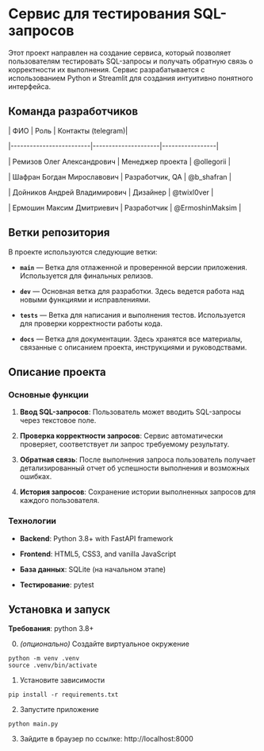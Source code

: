 
# Сервис для тестирования SQL-запросов



Этот проект направлен на создание сервиса, который позволяет пользователям тестировать SQL-запросы и получать обратную связь о корректности их выполнения. Сервис разрабатывается с использованием Python и Streamlit для создания интуитивно понятного интерфейса.



## Команда разработчиков



| ФИО | Роль | Контакты (telegram)|

|-------------------------|---------------------|-----------------|

| Ремизов Олег Александрович | Менеджер проекта | @ollegorii |

| Шафран Богдан Мирославович | Разработчик, QA | @b_shafran |

| Дойников Андрей Владимирович | Дизайнер | @twixl0ver |

| Ермошин Максим Дмитриевич | Разработчик | @ErmoshinMaksim |



## Ветки репозитория



В проекте используются следующие ветки:



-  **`main`** — Ветка для отлаженной и проверенной версии приложения. Используется для финальных релизов.

-  **`dev`** — Основная ветка для разработки. Здесь ведется работа над новыми функциями и исправлениями.

-  **`tests`** — Ветка для написания и выполнения тестов. Используется для проверки корректности работы кода.

-  **`docs`** — Ветка для документации. Здесь хранятся все материалы, связанные с описанием проекта, инструкциями и руководствами.



## Описание проекта


### Основные функции

1.  **Ввод SQL-запросов**: Пользователь может вводить SQL-запросы через текстовое поле.

2.  **Проверка корректности запросов**: Сервис автоматически проверяет, соответствует ли запрос требуемому результату.

3.  **Обратная связь**: После выполнения запроса пользователь получает детализированный отчет об успешности выполнения и возможных ошибках.

4.  **История запросов**: Сохранение истории выполненных запросов для каждого пользователя.


### Технологии

- **Backend**: Python 3.8+ with FastAPI framework

- **Frontend**: HTML5, CSS3, and vanilla JavaScript

- **База данных**: SQLite (на начальном этапе)

- **Тестирование**: pytest


## Установка и запуск

**Требования**: python 3.8+

0. _(опционально)_ Создайте виртуальное окружение
```
python -m venv .venv
source .venv/bin/activate
```
1.  Установите зависимости
```
pip install -r requirements.txt
```
2. Запустите приложение
```
python main.py
```
3. Зайдите в браузер по ссылке: http://localhost:8000

